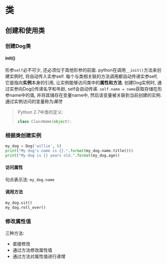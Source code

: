 # 类

## 创建和使用类

### 创建Dog类

#### __init__()

形参`self`必不可少, 还必须位于其他形参的前面.
python在调用`__init()`方法来创建实例时, 将自动传入实参self.
每个与类相关联的方法调用都自动传递实参self, 它是指向**实例**本身的引用, 让实例能够访问类中的**属性和方法**.
创建Dog实例时, 通过实参向Dog()传递名字和年龄, self会自动传递. 
`self.name = name`获取存储在形参name中的值, 并将其储存在变量name中, 然后该变量被关联到当前创建的实例.
通过实例访问的变量称为*属性*

> Python 2.7中类的定义:
> ```python
> class ClassName(object):
> ```

### 根据类创建实例

```python
my_dog = Dog('willie', 6)
print("My dog's name is {}.".format(my_dog.name.title()))
print("My dog is {} years old.".format(my_dog.age))
```

#### 访问属性

句点表示法: `my_dog.name`

#### 调用方法

```python
my_dog.sit()
my_dog.roll_over()
```

### 修改属性值

三种方法:

- 直接修改
- 通过方法修改属性值
- 通过方法对属性值进行递增

